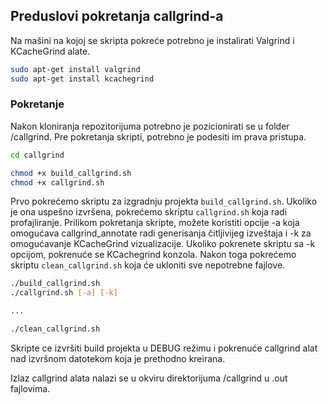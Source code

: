 ## Preduslovi pokretanja callgrind-a

Na mašini na kojoj se skripta pokreće potrebno je instalirati Valgrind i KCacheGrind alate.

```bash
sudo apt-get install valgrind
sudo apt-get install kcachegrind
```

### Pokretanje
Nakon kloniranja repozitorijuma potrebno je pozicionirati se u folder /callgrind.
Pre pokretanja skripti, potrebno je podesiti im prava pristupa.

```bash
cd callgrind

chmod +x build_callgrind.sh
chmod +x callgrind.sh

```

Prvo pokrećemo skriptu za izgradnju projekta `build_callgrind.sh`.
Ukoliko je ona uspešno izvršena, pokrećemo skriptu `callgrind.sh` koja radi profajliranje. Prilikom pokretanja skripte, možete koristiti opcije -a koja omogućava callgrind_annotate radi generisanja čitljivijeg izveštaja i -k za omogućavanje KCacheGrind vizualizacije. Ukoliko pokrenete skriptu sa -k opcijom, pokrenuće se KCachegrind konzola.
Nakon toga pokrećemo skriptu `clean_callgrind.sh` koja će ukloniti sve nepotrebne fajlove.

```bash
./build_callgrind.sh
./callgrind.sh [-a] [-k]

...

./clean_callgrind.sh

```

Skripte ce izvršiti build projekta u DEBUG režimu i pokrenuće callgrind alat nad izvršnom datotekom koja je prethodno kreirana.

Izlaz callgrind alata nalazi se u okviru direktorijuma /callgrind u .out fajlovima. 
